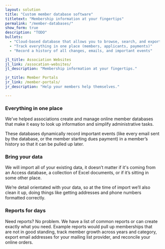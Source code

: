 ```yaml
---
layout: solution
title: "Custom member database software"
titletext: "Membership information at your fingertips"
permalink: "/member-databases/"
show_form: true
description: "TODO"
bullets:
  - "Cloud-based database that allows you to browse, search, and export"
  - "Track everything in one place (members, applicants, payments)"
  - "Record a history of all changes, emails, and important events"

jl_title: Association Websites
jl_link: /assocation-websites/
jl_description: "Membership information at your fingertips."

jr_title: Member Portals
jr_link: /member-portals/
jr_description: "Help your members help themselves."

---
```



### Everything in one place

We’ve helped associations create and manage online member databases that make it easy to look up information and simplify administrative tasks.

These databases dynamically record important events (like every email sent by the database, or the member starting dues payment) in a member’s history so that it can be pulled up later.

### Bring your data

We will import all of your existing data, it doesn’t matter if it's coming from an Access database, a collection of Excel documents, or if it’s sitting in some other place.

We’re detail orientated with your data, so at the time of import we’ll also clean it up, doing things like getting addresses and phone numbers formatted correctly.

### Reports for days

Need reports? No problem. We have a list of common reports or can create exactly what you need. Example reports would pull up memberships that are not in good standing, track member growth across years and category, export email addresses for your mailing list provider, and reconcile your online orders.

